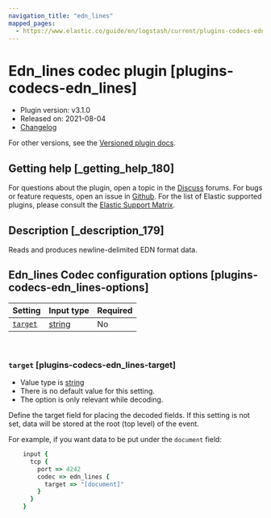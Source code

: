 ```yaml
---
navigation_title: "edn_lines"
mapped_pages:
  - https://www.elastic.co/guide/en/logstash/current/plugins-codecs-edn_lines.html
---
```


# Edn_lines codec plugin [plugins-codecs-edn_lines]


* Plugin version: v3.1.0
* Released on: 2021-08-04
* [Changelog](https://github.com/logstash-plugins/logstash-codec-edn_lines/blob/v3.1.0/CHANGELOG.md)

For other versions, see the [Versioned plugin docs](logstash-docs://reference/codec-edn_lines-index.md).

## Getting help [_getting_help_180]

For questions about the plugin, open a topic in the [Discuss](http://discuss.elastic.co) forums. For bugs or feature requests, open an issue in [Github](https://github.com/logstash-plugins/logstash-codec-edn_lines). For the list of Elastic supported plugins, please consult the [Elastic Support Matrix](https://www.elastic.co/support/matrix#logstash_plugins).


## Description [_description_179]

Reads and produces newline-delimited EDN format data.


## Edn_lines Codec configuration options [plugins-codecs-edn_lines-options]

| Setting | Input type | Required |
| --- | --- | --- |
| [`target`](#plugins-codecs-edn_lines-target) | [string](/reference/configuration-file-structure.md#string) | No |

 

### `target` [plugins-codecs-edn_lines-target]

* Value type is [string](/reference/configuration-file-structure.md#string)
* There is no default value for this setting.
* The option is only relevant while decoding.

Define the target field for placing the decoded fields. If this setting is not set, data will be stored at the root (top level) of the event.

For example, if you want data to be put under the `document` field:

```ruby
    input {
      tcp {
        port => 4242
        codec => edn_lines {
          target => "[document]"
        }
      }
    }
```



